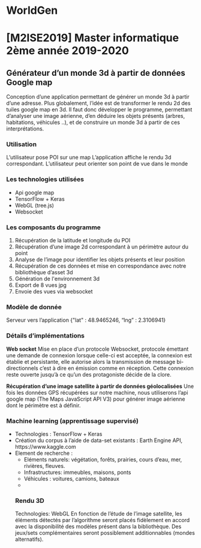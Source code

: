 # WorldGen
<h1>[M2ISE2019] Master informatique 2ème année 2019-2020</h1>

<h2>Générateur d’un monde 3d à partir de données Google map</h2>

Conception d’une application permettant de générer un monde 3d à partir d’une adresse. Plus globalement, l’idée est de transformer le rendu 2d des tuiles google map en 3d. Il faut donc développer le programme, permettant d’analyser une image aérienne, d’en déduire les objets présents (arbres, habitations, véhicules ..), et de construire un monde 3d à partir de ces interprétations. 


<h3>Utilisation</h3>
L’utilisateur pose POI sur une map
L’application affiche le rendu 3d correspondant.
L’utilisateur peut orienter son point de vue dans le monde

<h3>Les technologies utilisées</h3>
<ul>
	<li>Api google map</li>
	<li>TensorFlow + Keras</li>
	<li>WebGL (tree.js)</li>
	<li>Websocket</li>
</ul>

<h3>Les composants du programme</h3>
<ol>
	<li>Récupération de la latitude et longitude du POI</li>
	<li>Récupération d’une image 2d correspondant à un périmètre autour du point</li>
	<li>Analyse de l’image pour identifier les objets présents et leur position</li>
	<li>Récupération de ces données et mise en correspondance avec notre bibliothèque d’asset 3d</li>
	<li>Génération de l'environnement 3d</li>
	<li>Export de 8 vues jpg</li>
	<li>Envoie des vues via websocket</li>
</ol>


<h3>Modèle de donnée</h3>
Serveur vers l’application
{"lat" : 48.9465246,  “lng” : 2.3106941}


<h3>Détails d’implémentations</h3>

<b>Web socket</b>
Mise en place d’un protocole Websocket, protocole émettant une demande de connexion lorsque celle-ci est acceptée, la connexion est établie et persistante, elle autorise alors la transmission de message bi-directionnels c’est à dire en émission comme en réception. Cette connexion reste ouverte jusqu’à ce qu’un des protagoniste décide de la clore.
 

<b>Récupération d’une image satellite à partir de données géolocalisées</b>
Une fois les données GPS récupérées sur notre machine, nous utiliserons l’api google map (The Maps JavaScript API V3) pour générer image aérienne dont le périmètre est à définir. 


<h3>Machine learning (apprentissage supervisé)</h3>
<ul>
	<li>Technologies : TensorFlow + Keras</li>
	<li>Création du corpus à l’aide de data-set existants :  Earth Engine API, https://www.kaggle.com</li>
	<li>Element de recherche : 
		<ul>
		<li>Eléments naturels: végétation, forêts, prairies, cours d’eau, mer, rivières, fleuves.</li>
		<li>Infrastructures: immeubles, maisons, ponts </li>
		<li>Véhicules : voitures, camions, bateaux</li>
	<li>	
</ul>
			
<h3>Rendu 3D</h3>
Technologies: WebGL
En fonction de l’étude de l’image satellite, les éléments détectés par l’algorithme seront placés fidèlement en accord avec la disponibilité des modèles présent dans la bibliothèque. Des jeux/sets complémentaires seront possiblement additionnables (mondes alternatifs).  


